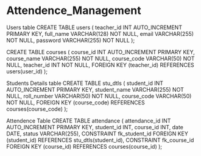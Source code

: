 # Attendence_Management


Users table
CREATE TABLE users (
    teacher_id INT AUTO_INCREMENT PRIMARY KEY,
    full_name VARCHAR(128) NOT NULL,
    email VARCHAR(255) NOT NULL,
    password VARCHAR(255) NOT NULL
);

CREATE TABLE courses (
    course_id INT AUTO_INCREMENT PRIMARY KEY,
    course_name VARCHAR(255) NOT NULL,
    course_code VARCHAR(50) NOT NULL,
    teacher_id INT NOT NULL,
    FOREIGN KEY (teacher_id) REFERENCES users(user_id)
);

Students Details table
CREATE TABLE stu_dtls (
    student_id INT AUTO_INCREMENT PRIMARY KEY,
    student_name VARCHAR(255) NOT NULL,
    roll_number VARCHAR(50) NOT NULL,
    course_code VARCHAR(50) NOT NULL,
    FOREIGN KEY (course_code) REFERENCES courses(course_code)
);

Attendence Table
CREATE TABLE attendance (
    attendance_id INT AUTO_INCREMENT PRIMARY KEY,
    student_id INT,
    course_id INT,
    date DATE,
    status VARCHAR(255),
    CONSTRAINT fk_student_id FOREIGN KEY (student_id) REFERENCES stu_dtls(student_id),
    CONSTRAINT fk_course_id FOREIGN KEY (course_id) REFERENCES courses(course_id)
);
